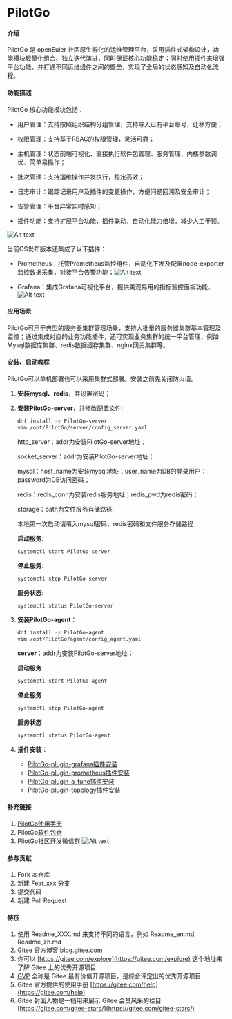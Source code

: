 # PilotGo

#### 介绍

PilotGo 是 openEuler 社区原生孵化的运维管理平台，采用插件式架构设计，功能模块轻量化组合、独立迭代演进，同时保证核心功能稳定；同时使用插件来增强平台功能、并打通不同运维组件之间的壁垒，实现了全局的状态感知及自动化流程。

#### 功能描述

PilotGo 核心功能模块包括：

* 用户管理：支持按照组织结构分组管理，支持导入已有平台账号，迁移方便；

* 权限管理：支持基于RBAC的权限管理，灵活可靠；
  
* 主机管理：状态前端可视化、直接执行软件包管理、服务管理、内核参数调优、简单易操作；
  
* 批次管理：支持运维操作并发执行，稳定高效；

* 日志审计：跟踪记录用户及插件的变更操作，方便问题回溯及安全审计；

* 告警管理：平台异常实时感知；

* 插件功能：支持扩展平台功能，插件联动，自动化能力倍增，减少人工干预。

![Alt text](./docs/images/functional%20modules.png)


当前OS发布版本还集成了以下插件：

* Prometheus：托管Prometheus监控组件，自动化下发及配置node-exporter监控数据采集，对接平台告警功能；![Alt text](./docs/images/prometheus%20plugin.png)

* Grafana：集成Grafana可视化平台，提供美观易用的指标监控面板功能。
![Alt text](./docs/images/grafana%20plugin.png)

#### 应用场景

PilotGo可用于典型的服务器集群管理场景，支持大批量的服务器集群基本管理及监控；通过集成对应的业务功能插件，还可实现业务集群的统一平台管理，例如Mysql数据库集群、redis数据缓存集群、nginx网关集群等。

#### 安装、启动教程

PilotGo可以单机部署也可以采用集群式部署。安装之前先关闭防火墙。
1. **安装mysql、redis**，并设置密码；

2. **安装PilotGo-server**，并修改配置文件:

    ```bash
    dnf install -y PilotGo-server
    vim /opt/PilotGo/server/config_server.yaml
    ```

    http_server：addr为安装PilotGo-server地址；

    socket_server：addr为安装PilotGo-server地址；

    mysql：host_name为安装mysql地址；user_name为DB的登录用户；password为DB访问密码；

    redis：redis_conn为安装redis服务地址；redis_pwd为redis密码；

    storage：path为文件服务存储路径

    本地第一次启动请填入mysql密码，redis密码和文件服务存储路径

    **启动服务**:

     ```bash
     systemctl start PilotGo-server
     ```
    **停止服务**:

     ```bash
     systemctl stop PilotGo-server
     ```
    **服务状态**:

     ```bash
     systemctl status PilotGo-server
     ```
3. **安装PilotGo-agent**：

    ```bash
    dnf install -y PilotGo-agent
    vim /opt/PilotGo/agent/config_agent.yaml
    ```

    **server**：addr为安装PilotGo-server地址；
   
    **启动服务**

      ```bash
      systemctl start PilotGo-agent
      ```

    **停止服务**

      ```bash
      systemctl stop PilotGo-agent
      ```

    **服务状态**

      ```bash
      systemctl status PilotGo-agent
      ```

4. **插件安装**：
   * [PilotGo-plugin-grafana插件安装](https://gitee.com/src-openeuler/PilotGo-plugin-grafana)  
   * [PilotGo-plugin-prometheus插件安装](https://gitee.com/src-openeuler/PilotGo-plugin-prometheus)
   * [PilotGo-plugin-a-tune插件安装](https://gitee.com/openeuler/PilotGo-plugin-a-tune)
   * [PilotGo-plugin-topology插件安装](https://gitee.com/openeuler/PilotGo-plugin-topology)

#### 补充链接

1.  [PilotGo使用手册](https://gitee.com/openeuler/docs/tree/master/docs/zh/docs/PilotGo/使用手册.md)
2.  PilotGo[软件包仓](https://gitee.com/src-openeuler/PilotGo)
3.  PliotGo社区开发微信群
![Alt text](./docs/images/PilotGo社区开发群.jpg)

#### 参与贡献

1.  Fork 本仓库
2.  新建 Feat_xxx 分支
3.  提交代码
4.  新建 Pull Request


#### 特技

1.  使用 Readme\_XXX.md 来支持不同的语言，例如 Readme\_en.md, Readme\_zh.md
2.  Gitee 官方博客 [blog.gitee.com](https://blog.gitee.com)
3.  你可以 [https://gitee.com/explore](https://gitee.com/explore) 这个地址来了解 Gitee 上的优秀开源项目
4.  [GVP](https://gitee.com/gvp) 全称是 Gitee 最有价值开源项目，是综合评定出的优秀开源项目
5.  Gitee 官方提供的使用手册 [https://gitee.com/help](https://gitee.com/help)
6.  Gitee 封面人物是一档用来展示 Gitee 会员风采的栏目 [https://gitee.com/gitee-stars/](https://gitee.com/gitee-stars/)


